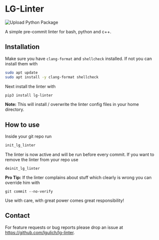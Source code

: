 # LG-Linter
![Upload Python Package](https://github.com/lgulich/lg-linter/workflows/Upload%20Python%20Package/badge.svg?branch=master)

A simple pre-commit linter for bash, python and c++.

## Installation
Make sure you have `clang-format` and `shellcheck` installed. If not you can install them with
```sh
sudo apt update
sudo apt install -y clang-format shellcheck
```
Next install the linter with
```sh
pip3 install lg-linter
```
**Note:** This will install / overwrite the linter config files in your home directory.

## How to use
Inside your git repo run
```sh
init_lg_linter
```
The linter is now active and will be run before every commit.
If you want to remove the linter from your repo use
```
deinit_lg_linter
```

**Pro Tip:** If the linter complains about stuff which clearly is wrong you can override him with
```
git commit --no-verify
```
Use with care, with great power comes great responsibility!

## Contact
For feature requests or bug reports please drop an issue at https://github.com/lgulich/lg-linter.
